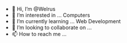- 👋 Hi, I’m @Welrus
- 👀 I’m interested in ... Computers
- 🌱 I’m currently learning ... Web Development
- 💞️ I’m looking to collaborate on ... 
- 📫 How to reach me ... 

<!---
Welrus/Welrus is a ✨ special ✨ repository because its `README.md` (this file) appears on your GitHub profile.
You can click the Preview link to take a look at your changes.
--->
